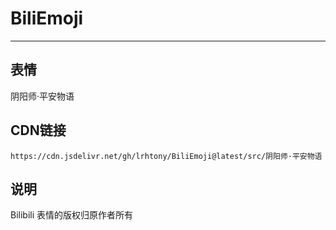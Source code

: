 
# BiliEmoji
---
## 表情
阴阳师·平安物语
## CDN链接
```
https://cdn.jsdelivr.net/gh/lrhtony/BiliEmoji@latest/src/阴阳师·平安物语
```
## 说明
Bilibili 表情的版权归原作者所有
